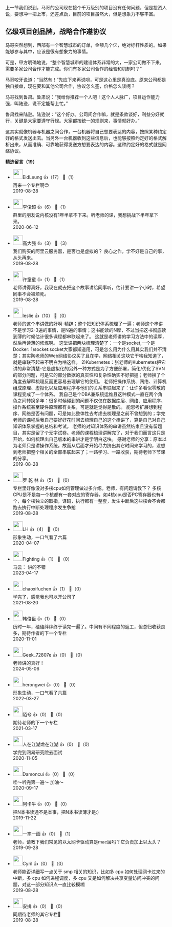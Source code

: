 上一节我们说到，马哥的公司现在接个千万级别的项目没有任何问题，但是投资人说，要想冲一把上市，还差点劲，目前的项目虽然大，但是想象力不够丰富。

## 亿级项目创品牌，战略合作遵协议

马哥突然想到，西部有一个智慧城市的订单，金额几个亿，绝对标杆性质的。如果能够参与其中，应该是很有想象力的事情。

可是，甲方明确地说，“整个智慧城市的建设体系非常的大，一家公司做不下来，需要多家公司合作才能完成。你们有多家公司合作的经验和机制吗？”

马哥咬牙说道：“当然有！”先应下来再说呗，可是这心里是真没底。原来公司都是独自接单，现在要和其他公司合作，协议怎么签，价格怎么谈呢？

马哥找到鲁肃。鲁肃说：“我给你推荐一个人吧！这个人人脉广，项目运作能力强，叫陆逊，说不定能帮上忙。”

鲁肃找来陆逊。陆逊说：“这个好办。公司间合作嘛，就是条款谈好，利益分好就行，关键是大家要遵守行规。大家都按统一的规则来，事情就好办。”

这其实就像机器与机器之间合作，一台机器将自己想要表达的内容，按照某种约定好的格式发送出去。当另外一台机器收到这些信息后，也能够按照约定好的格式解析出来，从而准确、可靠地获得发送方想要表达的内容。这种约定好的格式就是网络协议。
<div><strong>精选留言（19）</strong></div><ul>
<li><img src="https://static001.geekbang.org/account/avatar/00/11/18/03/ef0efcc4.jpg" width="30px"><span>EidLeung</span> 👍（17） 💬（1）<div>再来一个专栏啊😊</div>2019-08-28</li><br/><li><img src="https://static001.geekbang.org/account/avatar/00/0f/b5/ad/381c57be.jpg" width="30px"><span>李俊超</span> 👍（6） 💬（1）<div>群里的朋友说内核没有1年半拿不下来。听老师的课，我想挑战下半年拿下来。</div>2020-06-12</li><br/><li><img src="https://static001.geekbang.org/account/avatar/00/12/eb/48/3747b50b.jpg" width="30px"><span>高大强</span> 👍（3） 💬（3）<div>我们购买的阿里云服务器，是否也是虚拟的？
良心之作，学不好是自己的事，从头再来。</div>2019-08-28</li><br/><li><img src="https://static001.geekbang.org/account/avatar/00/0f/4d/fd/0aa0e39f.jpg" width="30px"><span>许童童</span> 👍（1） 💬（1）<div>老师讲得真好，我现在就去把这个故事讲给同事听，估计要讲一个小时，希望同事不会被烦死。</div>2019-08-28</li><br/><li><img src="https://static001.geekbang.org/account/avatar/00/14/34/df/64e3d533.jpg" width="30px"><span>leslie</span> 👍（10） 💬（0）<div>        老师的这个串讲做的好啊-精辟；整个把知识体系梳理了一遍；老师这个串讲不是学习2-3遍的事情，是N遍的事情；这书能读的N厚，不过当把这书彻底读到薄的时候估计很多课程都串联起来了。
	这就是老师讲的学习方法中的读厚，然后再读薄的修炼啊。
	这堂课把两块梳理清楚了：一个是socket,一个是Docker:
	1)socket:socket大家都知道用，可是怎么用为什么用其实我们并不清楚；其实陶老师的Web网络协议买了且在学，网络相关这块它干啥我知道了，就是串联不起来不明白为啥这样。
	2)Kubernetes：张老师的Kubernetes把它讲的非常清楚-它是虚拟化的另外一种方式是为了方便部署，简化&#47;优化了SVN的部分问题，可是它的部分数据的真实性和复杂性确实不好把握；老师换了个角度去解释梳理反而更容易去理解它的使用。
	老师把操作系统、网络、计算机组成原理、虚拟化以及应用程序与他们的关系串联起来了：让许多看似零散的课程变成了一个体系。
	我自己是个DBA兼系统运维且这种模式一直在两个角色之间转换多年：很多时候碰到的问题不仅仅在数据库层、网络、应用程序、操作系统甚至硬件原理都有关系，可是就是觉得是散的。
能思考扩展想到程序、网络是否有问题，可是如此整体性去考虑去梳理是之前不曾想到的；学完老师的课程后我自己要好好花时间去梳理自己的这个串讲了，算是自己对自己知识体系掌握的总结和考试。
	老师的对知识体系的串讲虽然结束且没有留题目，其实是留了个无字试卷。老师的课程梳理讲解完了，对于我们而言这只是开始，如何梳理出自己版本的串讲才是学明白这块。
	感谢老师的分享：原本以为老师只是讲操作系统，故而从后面才开始尽力挤出其它时间来学习的，没想到老师把整个相关的全部串联起来了；一路学习、一路收获，期待老师下节课的分享。</div>2019-08-28</li><br/><li><img src="https://static001.geekbang.org/account/avatar/00/12/21/7e/fb725950.jpg" width="30px"><span>罗 乾 林</span> 👍（5） 💬（0）<div>专栏里好像没对多核cpu如何管理做过多介绍。老师，有问题请教下？
多核CPU是不是每一个核都有一套对应的寄存器，如4核cpu是否PC寄存器也有4个，每个核独立的取指，译码，执行都有一整套，发生中断后这些核会不会都跑去执行中断处理程序发生争抢</div>2019-08-28</li><br/><li><img src="https://static001.geekbang.org/account/avatar/00/12/7b/2a/7d8b5943.jpg" width="30px"><span>LH</span> 👍（4） 💬（0）<div>形象生动，一口气看了六篇</div>2020-04-07</li><br/><li><img src="https://static001.geekbang.org/account/avatar/00/30/d2/61/13b19797.jpg" width="30px"><span>Fighting</span> 👍（1） 💬（0）<div>马云： 讲的不错</div>2023-04-17</li><br/><li><img src="https://thirdwx.qlogo.cn/mmopen/vi_32/VX0ib4CV0m7fwxB2xFcIJaYYWXXpfxxYbfBErqBej9395hgZszqS3dz9bThCxOuFfJ8Xibx9HbdNmZJwL5m33wIw/132" width="30px"><span>chaoxifuchen</span> 👍（1） 💬（0）<div>学完了，感觉我也可以开公司了</div>2021-08-20</li><br/><li><img src="https://static001.geekbang.org/account/avatar/00/16/83/0c/b9e39db4.jpg" width="30px"><span>韩俊臣</span> 👍（1） 💬（0）<div>历时一年，磕磕绊绊终于读完一遍了。中间有不同程度的返工，但总归收获良多，期待作者的下一个专栏</div>2020-11-01</li><br/><li><img src="" width="30px"><span>Geek_72807e</span> 👍（0） 💬（0）<div>老师讲的真好！</div>2024-05-06</li><br/><li><img src="https://static001.geekbang.org/account/avatar/00/11/9b/88/34c171f1.jpg" width="30px"><span>herongwei</span> 👍（0） 💬（0）<div>形象生动，一口气看了六篇</div>2022-03-27</li><br/><li><img src="https://static001.geekbang.org/account/avatar/00/15/99/c3/e4f408d4.jpg" width="30px"><span>陌兮</span> 👍（0） 💬（0）<div>期待老师的下一个专栏</div>2021-03-17</li><br/><li><img src="https://static001.geekbang.org/account/avatar/00/22/e1/7a/b206cded.jpg" width="30px"><span>人在江湖龙在江湖</span> 👍（0） 💬（0）<div>学完到网易研究院去面试</div>2020-11-05</li><br/><li><img src="https://static001.geekbang.org/account/avatar/00/17/e6/ee/8fdbd5db.jpg" width="30px"><span>Damoncui</span> 👍（0） 💬（0）<div>哇～听完第一遍～ 加油～</div>2020-09-17</li><br/><li><img src="https://static001.geekbang.org/account/avatar/00/0f/99/27/47aa9dea.jpg" width="30px"><span>阿卡牛</span> 👍（0） 💬（0）<div>把N本书读通不是本事，把N本书读薄才是:)</div>2019-11-22</li><br/><li><img src="https://static001.geekbang.org/account/avatar/00/16/d0/d6/f335954b.jpg" width="30px"><span>一笔一画</span> 👍（0） 💬（1）<div>老师，请教下我们常见的以太网卡驱动算是mac层吗？它负责加上以太头？</div>2019-09-28</li><br/><li><img src="https://static001.geekbang.org/account/avatar/00/0f/a2/b5/4dc0c109.jpg" width="30px"><span>Cyril</span> 👍（0） 💬（0）<div>老师能否详细写一点关于 smp 相关的知识，比如多 cpu 如何处理网卡过来的中断，多 cpu 如何进程调度，多 cpu 又是如何解决共享变量访问冲突的问题，对这一部分知识点一直比较模糊</div>2019-08-28</li><br/><li><img src="https://static001.geekbang.org/account/avatar/00/13/39/fa/a7edbc72.jpg" width="30px"><span>安排</span> 👍（0） 💬（0）<div>同期待老师的其它专栏🙏</div>2019-08-28</li><br/>
</ul>